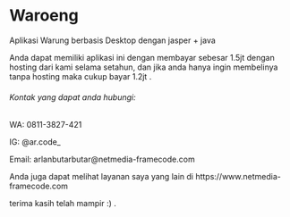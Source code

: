 # Waroeng
<p>Aplikasi Warung berbasis Desktop dengan jasper + java</p>

<p>Anda dapat memiliki aplikasi ini dengan membayar sebesar 1.5jt dengan hosting dari kami selama setahun, dan jika anda hanya ingin membelinya tanpa hosting maka cukup bayar 1.2jt .</p>

<h6>Kontak yang dapat anda hubungi:</h6>
<p>WA: 0811-3827-421</p>
<p>IG: @ar.code_</p>
<p>Email: arlanbutarbutar@netmedia-framecode.com</p>

<p>Anda juga dapat melihat layanan saya yang lain di https://www.netmedia-framecode.com</p>
<p>terima kasih telah mampir :) .</p>
